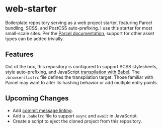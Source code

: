 # web-starter
Boilerplate repository serving as a web project starter, featuring Parcel bundling, SCSS, and PostCSS auto-prefixing. I use this starter for most small-scale sites. Per the [Parcel documentation](https://parceljs.org/assets.html), support for other asset types can be added trivially.

## Features
Out of the box, this repository is configured to support SCSS stylesheets, style auto-prefixing, and JavaScript [transpilation with Babel](https://parceljs.org/javascript.html#default-babel-transforms). The `.browserslistrc` file defines the transpilation target. Those familiar with Parcel may want to alter its hashing behavior or add multiple entry points.

## Upcoming Changes
- Add [commit message linting](https://github.com/conventional-changelog/commitlint).
- Add a `.babelrc` file to support `async` and `await` in JavaScript.
- Create a script to eject the cloned project from this repository.
